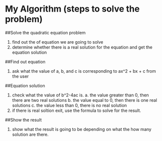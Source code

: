 # My Algorithm (steps to solve the problem)
##Solve the quadratic equation problem
1. find out the of equation we are going to solve
2. determine whether there is a real solution for the equation and get the equation solution 

##Find out equation
1. ask what the value of a, b, and c is corresponding to ax^2 + bx + c from the user

##Equation solution
1. check what the value of b^2-4ac is.
    a. the value greater than 0, then there are two real solutions
    b. the value equal to 0, then there is one real solutions
    c. the value less than 0, there is no real solution
2. if there is real soltion exit, use the formula to solve for the result.

##Show the result
1. show what the result is going to be depending on what the how many solution are there.